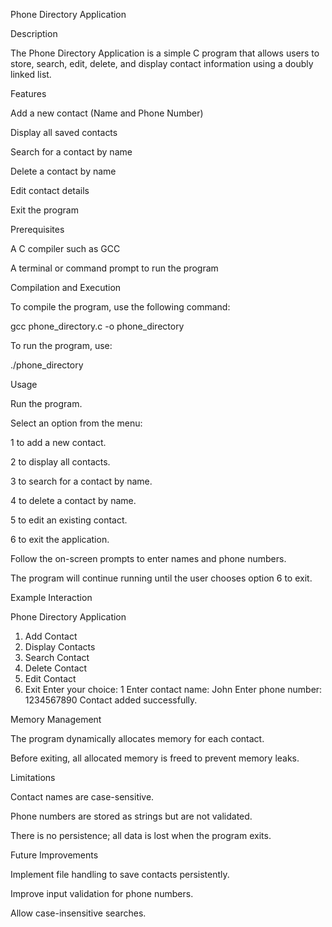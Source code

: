 Phone Directory Application

Description

The Phone Directory Application is a simple C program that allows users to store, search, edit, delete, and display contact information using a doubly linked list.

Features

Add a new contact (Name and Phone Number)

Display all saved contacts

Search for a contact by name

Delete a contact by name

Edit contact details

Exit the program

Prerequisites

A C compiler such as GCC

A terminal or command prompt to run the program

Compilation and Execution

To compile the program, use the following command:

gcc phone_directory.c -o phone_directory

To run the program, use:

./phone_directory

Usage

Run the program.

Select an option from the menu:

1 to add a new contact.

2 to display all contacts.

3 to search for a contact by name.

4 to delete a contact by name.

5 to edit an existing contact.

6 to exit the application.

Follow the on-screen prompts to enter names and phone numbers.

The program will continue running until the user chooses option 6 to exit.

Example Interaction

Phone Directory Application

1. Add Contact
2. Display Contacts
3. Search Contact
4. Delete Contact
5. Edit Contact
6. Exit
   Enter your choice: 1
   Enter contact name: John
   Enter phone number: 1234567890
   Contact added successfully.

Memory Management

The program dynamically allocates memory for each contact.

Before exiting, all allocated memory is freed to prevent memory leaks.

Limitations

Contact names are case-sensitive.

Phone numbers are stored as strings but are not validated.

There is no persistence; all data is lost when the program exits.

Future Improvements

Implement file handling to save contacts persistently.

Improve input validation for phone numbers.

Allow case-insensitive searches.
